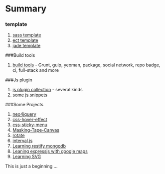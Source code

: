 Summary
===

### template

1. [sass template](https://github.com/huei90/Knowledge-Database/tree/master/sass-template)
2. [ect template](https://github.com/huei90/generator-ect)
3. [jade template](https://github.com/huei90/Knowledge-Database/tree/master/jade-template)

###Build tools

 1. [build tools](https://github.com/huei90/Knowledge-Database/blob/master/build-tools.md) - Grunt, gulp, yeoman, package, social network, repo badge, ci, full-stack and more

###Js plugin

 1. [js plugin collection](https://github.com/huei90/Knowledge-Database/blob/master/plugin-build-web.md) - several kinds
 2. [some js snippets](https://github.com/huei90/Knowledge-Database/tree/master/js-example)

###Some Projects

 1. [neo4jquery](https://github.com/huei90/Knowledge-Database/tree/master/some-example/neo4jquery)
 2. [css-hover-effect](https://github.com/huei90/Knowledge-Database/tree/master/some-example/css-hover-effect)
 3. [css-sticky-menu](https://github.com/huei90/Knowledge-Database/tree/master/some-example/css-sticky-menu)
 4. [Masking-Tape-Canvas](https://github.com/huei90/Knowledge-Database/tree/master/some-example/Masking-Tape-Canvas)
 5. [rotate](https://github.com/huei90/Knowledge-Database/tree/master/some-example/rotate)
 6. [interval.js](https://github.com/huei90/Knowledge-Database/tree/master/some-example/interval.js)
 7. [Learning restify mongodb](https://github.com/huei90/Knowledge-Database/tree/master/node-restify-mongodb)
 8. [Leaning expressjs with google maps](https://github.com/huei90/Knowledge-Database/tree/master/google-maps-v3)
 9. [Learning SVG](https://github.com/huei90/Knowledge-Database/tree/master/svg-example)

This is just a beginning ...
